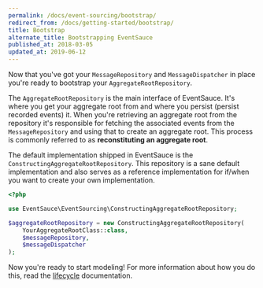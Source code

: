 ```yaml
---
permalink: /docs/event-sourcing/bootstrap/
redirect_from: /docs/getting-started/bootstrap/
title: Bootstrap
alternate_title: Bootstrapping EventSauce
published_at: 2018-03-05
updated_at: 2019-06-12
---
```


Now that you've got your `MessageRepository` and `MessageDispatcher` in place
you're ready to bootstrap your `AggregateRootRepository`.

The `AggregateRootRepository` is the main interface of EventSauce. It's where
you get your aggregate root from and where you persist (persist recorded events)
it. When you're retrieving an aggregate root from the repository it's responsible
for fetching the associated events from the `MessageRepository` and using that
to create an aggregate root. This process is commonly referred to as
**reconstituting an aggregate root**.

The default implementation shipped in EventSauce is the `ConstructingAggregateRootRepository`.
This repository is a sane default implementation and also serves as a reference
implementation for if/when you want to create your own implementation.

```php
<?php

use EventSauce\EventSourcing\ConstructingAggregateRootRepository;

$aggregateRootRepository = new ConstructingAggregateRootRepository(
    YourAggregateRootClass::class,
    $messageRepository,
    $messageDispatcher
);
```

Now you're ready to start modeling! For more information about how you do this, read the [lifecycle](/docs/lifecycle/)
documentation.
